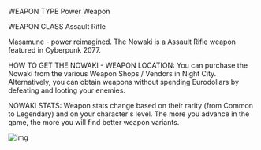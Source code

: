 WEAPON TYPE
Power Weapon

WEAPON CLASS
Assault Rifle

Masamune - power reimagined.
The Nowaki is a Assault Rifle weapon featured in Cyberpunk 2077.

HOW TO GET THE NOWAKI - WEAPON LOCATION:
You can purchase the Nowaki from the various Weapon Shops / Vendors in Night City. Alternatively, you can obtain weapons without spending Eurodollars by defeating and looting your enemies.

NOWAKI STATS:
Weapon stats change based on their rarity (from Common to Legendary) and on your character's level. The more you advance in the game, the more you will find better weapon variants.

![img](https://www.gamesatlas.com/images/jch-optimize/ng/images_cyberpunk2077_weapons_nowaki.webp)
